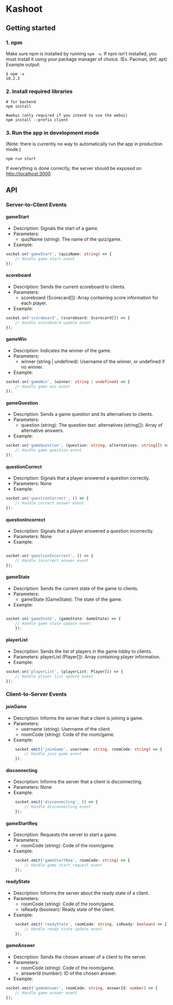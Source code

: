 # Kashoot

## Getting started

### 1. npm
Make sure npm is installed by running `npm -v`. If npm isn't installed, you must install it using your package manager of choice. (Ex. Pacman, dnf, apt)
Example output: 

```
$ npm -v
10.2.3
```

### 2. Install required libraries

```
# for backend
npm install

#webui (only required if you intend to use the webui)
npm install --prefix client
```

### 3. Run the app in development mode

(Note: there is currently no way to automatically run the app in production mode.)

```
npm run start
```

If everything is done correctly, the server should be exposed on <http://localhost:3000>

## API

### Server-to-Client Events

#### gameStart

* Description: Signals the start of a game.
* Parameters:
    * quizName (string): The name of the quiz/game.
* Example:

```typescript
socket.on('gameStart', (quizName: string) => {
    // Handle game start event
});
```

#### scoreboard

* Description: Sends the current scoreboard to clients.
* Parameters:
    * scoreboard (Scorecard[]): Array containing score information for each player.
* Example:

```typescript
socket.on('scoreboard', (scoreboard: Scorecard[]) => {
    // Handle scoreboard update event
});
```

#### gameWin

* Description: Indicates the winner of the game.
* Parameters:
    * winner (string | undefined): Username of the winner, or undefined if no winner.
* Example:

```typescript
socket.on('gameWin', (winner: string | undefined) => {
    // Handle game win event
});
```

#### gameQuestion

* Description: Sends a game question and its alternatives to clients.
* Parameters:
    * question (string): The question text.
    alternatives (string[]): Array of alternative answers.
* Example:

```typescript
socket.on('gameQuestion', (question: string, alternatives: string[]) => {
    // Handle game question event
});
```

#### questionCorrect

* Description: Signals that a player answered a question correctly.
* Parameters: None
* Example:

```typescript
socket.on('questionCorrect', () => {
    // Handle correct answer event
});
```

#### questionIncorrect

* Description: Signals that a player answered a question incorrectly.
* Parameters: None
* Example:

```typescript

socket.on('questionIncorrect', () => {
    // Handle incorrect answer event
});
```
#### gameState

* Description: Sends the current state of the game to clients.
* Parameters:
    * gameState (GameState): The state of the game.
* Example:

```typescript

socket.on('gameState', (gameState: GameState) => {
    // Handle game state update event
    });
```

#### playerList

* Description: Sends the list of players in the game lobby to clients.
* Parameters:
    playerList (Player[]): Array containing player information.
* Example:

```typescript
socket.on('playerList', (playerList: Player[]) => {
    // Handle player list update event
});
```


### Client-to-Server Events

#### joinGame

* Description: Informs the server that a client is joining a game.
* Parameters:
    * username (string): Username of the client.
    * roomCode (string): Code of the room/game.
* Example:

```typescript
    socket.emit('joinGame', username: string, roomCode: string) => {
        // Handle join game event
    });
```

#### disconnecting

* Description: Informs the server that a client is disconnecting.
* Parameters: None
* Example:

```typescript
    socket.emit('disconnecting', () => {
        // Handle disconnecting event
    });
```

#### gameStartReq

* Description: Requests the server to start a game.
* Parameters:
    * roomCode (string): Code of the room/game.
* Example:

```typescript
    socket.emit('gameStartReq', roomCode: string) => {
        // Handle game start request event
    });
```
#### readyState

* Description: Informs the server about the ready state of a client.
* Parameters:
    * roomCode (string): Code of the room/game.
    * isReady (boolean): Ready state of the client.
* Example:

```typescript
    socket.emit('readyState', roomCode: string, isReady: boolean) => {
        // Handle ready state update event
    });
```

#### gameAnswer

* Description: Sends the chosen answer of a client to the server.
* Parameters:
    * roomCode (string): Code of the room/game.
    * answerId (number): ID of the chosen answer.
* Example:

```typescript
socket.emit('gameAnswer', roomCode: string, answerId: number) => {
    // Handle game answer event
});
```